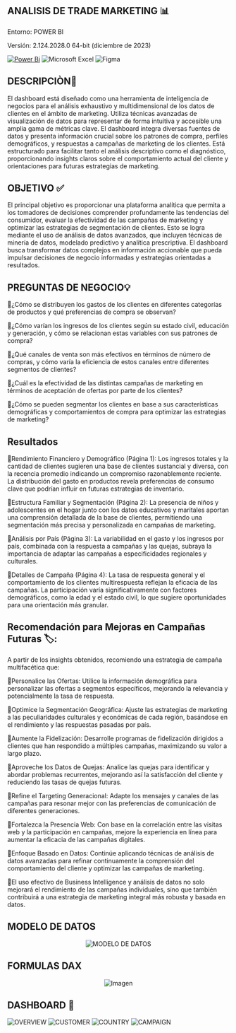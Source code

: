 ## ANALISIS DE TRADE MARKETING 📊
Entorno: POWER BI

Versión: 2.124.2028.0 64-bit (diciembre de 2023)


[![Power Bi](https://img.shields.io/badge/power_bi-F2C811?style=for-the-badge&logo=powerbi&logoColor=black)](https://powerbi.microsoft.com/)
![Microsoft Excel](https://img.shields.io/badge/Microsoft_Excel-217346?style=for-the-badge&logo=microsoft-excel&logoColor=white)
![Figma](https://img.shields.io/badge/figma-%23F24E1E.svg?style=for-the-badge&logo=figma&logoColor=white)

## DESCRIPCIÒN📝

El dashboard está diseñado como una herramienta de inteligencia de negocios para el análisis exhaustivo y multidimensional de los datos de clientes en el ámbito de marketing. Utiliza técnicas avanzadas de visualización de datos para representar de forma intuitiva y accesible una amplia gama de métricas clave. El dashboard integra diversas fuentes de datos y presenta información crucial sobre los patrones de compra, perfiles demográficos, y respuestas a campañas de marketing de los clientes. Está estructurado para facilitar tanto el análisis descriptivo como el diagnóstico, proporcionando insights claros sobre el comportamiento actual del cliente y orientaciones para futuras estrategias de marketing.

## OBJETIVO ✅

El principal objetivo es proporcionar una plataforma analítica que permita a los tomadores de decisiones comprender profundamente las tendencias del consumidor, evaluar la efectividad de las campañas de marketing y optimizar las estrategias de segmentación de clientes. Esto se logra mediante el uso de análisis de datos avanzados, que incluyen técnicas de minería de datos, modelado predictivo y analítica prescriptiva. El dashboard busca transformar datos complejos en información accionable que pueda impulsar decisiones de negocio informadas y estrategias orientadas a resultados.

## PREGUNTAS DE NEGOCIO💡

📒¿Cómo se distribuyen los gastos de los clientes en diferentes categorías de productos y qué preferencias de compra se observan?

📒¿Cómo varían los ingresos de los clientes según su estado civil, educación y generación, y cómo se relacionan estas variables con sus patrones de compra?

📒¿Qué canales de venta son más efectivos en términos de número de compras, y cómo varía la eficiencia de estos canales entre diferentes segmentos de clientes?

📒¿Cuál es la efectividad de las distintas campañas de marketing en términos de aceptación de ofertas por parte de los clientes?

📒¿Cómo se pueden segmentar los clientes en base a sus características demográficas y comportamientos de compra para optimizar las estrategias de marketing?

## Resultados 

🚀Rendimiento Financiero y Demográfico (Página 1): 
Los ingresos totales y la cantidad de clientes sugieren una base de clientes sustancial y diversa, con la recencia promedio indicando un compromiso razonablemente reciente. La distribución del gasto en productos revela preferencias de consumo clave que podrían influir en futuras estrategias de inventario.

🚀Estructura Familiar y Segmentación (Página 2): 
La presencia de niños y adolescentes en el hogar junto con los datos educativos y maritales aportan una comprensión detallada de la base de clientes, permitiendo una segmentación más precisa y personalizada en campañas de marketing.

🚀Análisis por País (Página 3): 
La variabilidad en el gasto y los ingresos por país, combinada con la respuesta a campañas y las quejas, subraya la importancia de adaptar las campañas a especificidades regionales y culturales.

🚀Detalles de Campaña (Página 4): 
La tasa de respuesta general y el comportamiento de los clientes multirespuesta reflejan la eficacia de las campañas. La participación varía significativamente con factores demográficos, como la edad y el estado civil, lo que sugiere oportunidades para una orientación más granular.

## Recomendación para Mejoras en Campañas Futuras 🏷️:

A partir de los insights obtenidos, recomiendo una estrategia de campaña multifacética que:

🎯Personalice las Ofertas: Utilice la información demográfica para personalizar las ofertas a segmentos específicos, mejorando la relevancia y potencialmente la tasa de respuesta.

🎯Optimice la Segmentación Geográfica: Ajuste las estrategias de marketing a las peculiaridades culturales y económicas de cada región, basándose en el rendimiento y las respuestas pasadas por país.

🎯Aumente la Fidelización: Desarrolle programas de fidelización dirigidos a clientes que han respondido a múltiples campañas, maximizando su valor a largo plazo.

🎯Aproveche los Datos de Quejas: Analice las quejas para identificar y abordar problemas recurrentes, mejorando así la satisfacción del cliente y reduciendo las tasas de quejas futuras.

🎯Refine el Targeting Generacional: Adapte los mensajes y canales de las campañas para resonar mejor con las preferencias de comunicación de diferentes generaciones.

🎯Fortalezca la Presencia Web: Con base en la correlación entre las visitas web y la participación en campañas, mejore la experiencia en línea para aumentar la eficacia de las campañas digitales.

🎯Enfoque Basado en Datos: Continúe aplicando técnicas de análisis de datos avanzadas para refinar continuamente la comprensión del comportamiento del cliente y optimizar las campañas de marketing.

🎯El uso efectivo de Business Intelligence y análisis de datos no solo mejorará el rendimiento de las campañas individuales, sino que también contribuirá a una estrategia de marketing integral más robusta y basada en datos.

## MODELO DE DATOS
<p align="center">
  <img src="https://github.com/Pear-itaPE/PORTFOLIO-POWER-BI/blob/main/TRADE%20MARKETING/RECURSOS/MODELO%20DE%20DATOS.png" alt="MODELO DE DATOS">
</p>

## FORMULAS DAX

<p align="center">
  <img src="https://github.com/Pear-itaPE/PORTFOLIO-POWER-BI/assets/143855758/ebf7f37d-d63f-444e-8eca-c234e0c41262" alt="Imagen">
</p>

## DASHBOARD 📶

![OVERVIEW](https://github.com/Pear-itaPE/PORTFOLIO-POWER-BI/blob/main/TRADE%20MARKETING/RECURSOS/OVERVIEW.png)
![CUSTOMER](https://github.com/Pear-itaPE/PORTFOLIO-POWER-BI/blob/main/TRADE%20MARKETING/RECURSOS/CUSTOMER.png)
![COUNTRY](https://github.com/Pear-itaPE/PORTFOLIO-POWER-BI/blob/main/TRADE%20MARKETING/RECURSOS/COUNTRY.png)
![CAMPAIGN](https://github.com/Pear-itaPE/PORTFOLIO-POWER-BI/blob/main/TRADE%20MARKETING/RECURSOS/CAMPAIGN.png)
